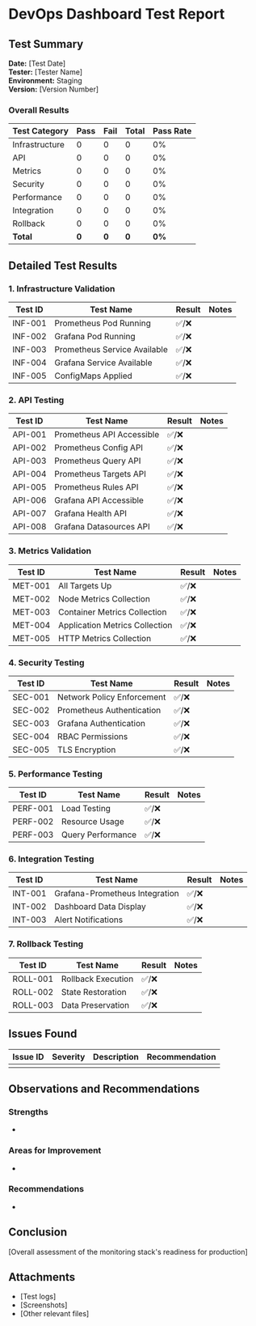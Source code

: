 # DevOps Dashboard Test Report

## Test Summary

**Date:** [Test Date]  
**Tester:** [Tester Name]  
**Environment:** Staging  
**Version:** [Version Number]

### Overall Results

| Test Category  | Pass  | Fail  | Total | Pass Rate |
| -------------- | ----- | ----- | ----- | --------- |
| Infrastructure | 0     | 0     | 0     | 0%        |
| API            | 0     | 0     | 0     | 0%        |
| Metrics        | 0     | 0     | 0     | 0%        |
| Security       | 0     | 0     | 0     | 0%        |
| Performance    | 0     | 0     | 0     | 0%        |
| Integration    | 0     | 0     | 0     | 0%        |
| Rollback       | 0     | 0     | 0     | 0%        |
| **Total**      | **0** | **0** | **0** | **0%**    |

## Detailed Test Results

### 1. Infrastructure Validation

| Test ID | Test Name                    | Result | Notes |
| ------- | ---------------------------- | ------ | ----- |
| INF-001 | Prometheus Pod Running       | ✅/❌  |       |
| INF-002 | Grafana Pod Running          | ✅/❌  |       |
| INF-003 | Prometheus Service Available | ✅/❌  |       |
| INF-004 | Grafana Service Available    | ✅/❌  |       |
| INF-005 | ConfigMaps Applied           | ✅/❌  |       |

### 2. API Testing

| Test ID | Test Name                 | Result | Notes |
| ------- | ------------------------- | ------ | ----- |
| API-001 | Prometheus API Accessible | ✅/❌  |       |
| API-002 | Prometheus Config API     | ✅/❌  |       |
| API-003 | Prometheus Query API      | ✅/❌  |       |
| API-004 | Prometheus Targets API    | ✅/❌  |       |
| API-005 | Prometheus Rules API      | ✅/❌  |       |
| API-006 | Grafana API Accessible    | ✅/❌  |       |
| API-007 | Grafana Health API        | ✅/❌  |       |
| API-008 | Grafana Datasources API   | ✅/❌  |       |

### 3. Metrics Validation

| Test ID | Test Name                      | Result | Notes |
| ------- | ------------------------------ | ------ | ----- |
| MET-001 | All Targets Up                 | ✅/❌  |       |
| MET-002 | Node Metrics Collection        | ✅/❌  |       |
| MET-003 | Container Metrics Collection   | ✅/❌  |       |
| MET-004 | Application Metrics Collection | ✅/❌  |       |
| MET-005 | HTTP Metrics Collection        | ✅/❌  |       |

### 4. Security Testing

| Test ID | Test Name                  | Result | Notes |
| ------- | -------------------------- | ------ | ----- |
| SEC-001 | Network Policy Enforcement | ✅/❌  |       |
| SEC-002 | Prometheus Authentication  | ✅/❌  |       |
| SEC-003 | Grafana Authentication     | ✅/❌  |       |
| SEC-004 | RBAC Permissions           | ✅/❌  |       |
| SEC-005 | TLS Encryption             | ✅/❌  |       |

### 5. Performance Testing

| Test ID  | Test Name         | Result | Notes |
| -------- | ----------------- | ------ | ----- |
| PERF-001 | Load Testing      | ✅/❌  |       |
| PERF-002 | Resource Usage    | ✅/❌  |       |
| PERF-003 | Query Performance | ✅/❌  |       |

### 6. Integration Testing

| Test ID | Test Name                      | Result | Notes |
| ------- | ------------------------------ | ------ | ----- |
| INT-001 | Grafana-Prometheus Integration | ✅/❌  |       |
| INT-002 | Dashboard Data Display         | ✅/❌  |       |
| INT-003 | Alert Notifications            | ✅/❌  |       |

### 7. Rollback Testing

| Test ID  | Test Name          | Result | Notes |
| -------- | ------------------ | ------ | ----- |
| ROLL-001 | Rollback Execution | ✅/❌  |       |
| ROLL-002 | State Restoration  | ✅/❌  |       |
| ROLL-003 | Data Preservation  | ✅/❌  |       |

## Issues Found

| Issue ID | Severity | Description | Recommendation |
| -------- | -------- | ----------- | -------------- |
|          |          |             |                |

## Observations and Recommendations

### Strengths

-

### Areas for Improvement

-

### Recommendations

-

## Conclusion

[Overall assessment of the monitoring stack's readiness for production]

## Attachments

- [Test logs]
- [Screenshots]
- [Other relevant files]
